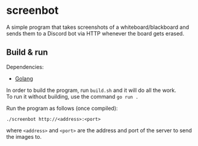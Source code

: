# screenbot
A simple program that takes screenshots of a whiteboard/blackboard and sends them to a Discord bot via HTTP whenever the board gets erased.

## Build & run

Dependencies:
 - [Golang](https://golang.org/)

In order to build the program, run `build.sh` and it will do all the work.  
To run it without building, use the command `go run .`

Run the program as follows (once compiled):
```
./screenbot http://<address>:<port>
```
where `<address>` and `<port>` are the address and port of the server to send the images to.
